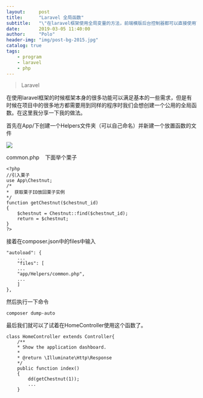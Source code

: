 ```yaml
---
layout:     post
title:      "Laravel 全局函数"
subtitle:   "\"在laravel框架使用全局变量的方法，前端模版后台控制器都可以直接使用\""
date:       2019-03-05 11:40:00
author:     "Polo"
header-img: "img/post-bg-2015.jpg"
catalog: true
tags:
    - program
    - laravel
    - php
---
```


> Laravel  

在使用laravel框架的时候框架本身的很多功能可以满足基本的一些需求，但是有时候在项目中的很多地方都需要用到同样的程序时我们会想创建一个公用的全局函数。在这里我分享一下我的做法。

首先在App/下创建一个Helpers文件夹（可以自己命名）并新建一个放置函数的文件

![](https://img-blog.csdn.net/20180609175243671?watermark/2/text/aHR0cHM6Ly9ibG9nLmNzZG4ubmV0L3dlaXhpbl8zNjgyNTk4Mg==/font/5a6L5L2T/fontsize/400/fill/I0JBQkFCMA==/dissolve/70)

common.php    下面举个栗子

    <?php
    //引入栗子
    use App\Chestnut;
    /*
    *  获取栗子ID放回栗子实例
    */
    function getChestnut($chestnut_id)
    {
    	$chestnut = Chestnut::find($chestnut_id);
    	return = $chestnut;
    }
    ?>

接着在composer.json中的files中输入

    "autoload": {
    	...
    	"files": [
    	...
    	"app/Helpers/common.php",
    	...
    	]
    },

然后执行一下命令

    composer dump-auto

最后我们就可以了试着在HomeController使用这个函数了。

    class HomeController extends Controller{
    	/**
    	* Show the application dashboard.
    	*
    	* @return \Illuminate\Http\Response
    	*/
    	public function index()
    	{
    		dd(getChestnut(1));
    		...
    	}